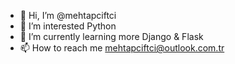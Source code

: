 - 👋 Hi, I’m @mehtapciftci
- 👀 I’m interested Python
- 🌱 I’m currently learning more Django & Flask
- 📫 How to reach me mehtapciftci@outlook.com.tr

<!---
mehtap375/mehtap375 is a ✨ special ✨ repository because its `README.md` (this file) appears on your GitHub profile.
You can click the Preview link to take a look at your changes.
--->
